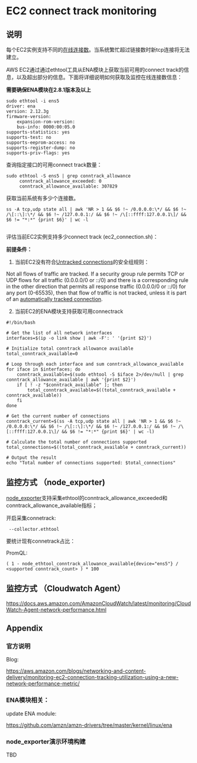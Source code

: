 # EC2 connect track monitoring

## 说明
每个EC2实例支持不同的[在线连接数](https://docs.aws.amazon.com/AWSEC2/latest/UserGuide/security-group-connection-tracking.html)。当系统繁忙超过链接数时新tcp连接将无法建立。

AWS EC2通过通过ethtool工具从ENA模块上获取当前可用的connect track的信息，以及超出部分的信息。下面将详细说明如何获取及监控在线连接数信息：

**需要确保ENA模块在2.8.1版本及以上**

```azure
sudo ethtool -i ens5
driver: ena
version: 2.12.3g
firmware-version:
    expansion-rom-version:
    bus-info: 0000:00:05.0
supports-statistics: yes
supports-test: no
supports-eeprom-access: no
supports-register-dump: no
supports-priv-flags: yes
```

查询指定接口的可用connect track数量：

```azure
sudo ethtool -S ens5 | grep conntrack_allowance
     conntrack_allowance_exceeded: 0
     conntrack_allowance_available: 307829
```

获取当前系统有多少个连接数。

```azure
ss -A tcp,udp state all | awk 'NR > 1 && $6 !~ /0.0.0.0:\*/ && $6 !~ /\[::\]:\*/ && $6 !~ /127.0.0.1:/ && $6 !~ /\[::ffff:127.0.0.1\]/ && $6 != "*:*" {print $6}' | wc -l


```

评估当前EC2实例支持多少connect track (ec2_connection.sh)：

**前提条件：**
1. 当前EC2没有符合[Untracked connections](https://docs.aws.amazon.com/AWSEC2/latest/UserGuide/security-group-connection-tracking.html#untracked-connections)的安全组规则：

Not all flows of traffic are tracked. If a security group rule permits TCP or UDP flows for all traffic (0.0.0.0/0 or ::/0) and there is a corresponding rule in the other direction that permits all response traffic (0.0.0.0/0 or ::/0) for any port (0-65535), then that flow of traffic is not tracked, unless it is part of an [automatically tracked connection](https://docs.aws.amazon.com/AWSEC2/latest/UserGuide/security-group-connection-tracking.html#automatic-tracking).

2. 当前EC2的ENA模块支持获取可用connectrack

```azure
#!/bin/bash

# Get the list of all network interfaces
interfaces=$(ip -o link show | awk -F': ' '{print $2}')

# Initialize total conntrack allowance available
total_conntrack_available=0

# Loop through each interface and sum conntrack_allowance_available
for iface in $interfaces; do
    conntrack_available=$(sudo ethtool -S $iface 2>/dev/null | grep conntrack_allowance_available | awk '{print $2}')
    if [ ! -z "$conntrack_available" ]; then
        total_conntrack_available=$((total_conntrack_available + conntrack_available))
    fi
done

# Get the current number of connections
conntrack_current=$(ss -A tcp,udp state all | awk 'NR > 1 && $6 !~ /0.0.0.0:\*/ && $6 !~ /\[::\]:\*/ && $6 !~ /127.0.0.1:/ && $6 !~ /\[::ffff:127.0.0.1\]/ && $6 != "*:*" {print $6}' | wc -l)

# Calculate the total number of connections supported
total_connections=$((total_conntrack_available + conntrack_current))

# Output the result
echo "Total number of connections supported: $total_connections"
```

## 监控方式 （node_exporter)

[node_exporter](https://github.com/prometheus/node_exporter/blob/master/collector/ethtool_linux.go)支持采集ethtool的conntrack_allowance_exceeded和conntrack_allowance_available指标；

开启采集connetrack:

```azure
 --collector.ethtool
```

要统计现有connetrack占比：

PromQL:
```azure
( 1 - node_ethtool_conntrack_allowance_available{device="ens5"} / <supported conntrack_count> ) * 100
```



## 监控方式 （Cloudwatch Agent）
https://docs.aws.amazon.com/AmazonCloudWatch/latest/monitoring/CloudWatch-Agent-network-performance.html

## Appendix

### 官方说明
Blog:

https://aws.amazon.com/blogs/networking-and-content-delivery/monitoring-ec2-connection-tracking-utilization-using-a-new-network-performance-metric/

### ENA模块相关：
update ENA module:

https://github.com/amzn/amzn-drivers/tree/master/kernel/linux/ena

### node_exporter演示环境构建
TBD